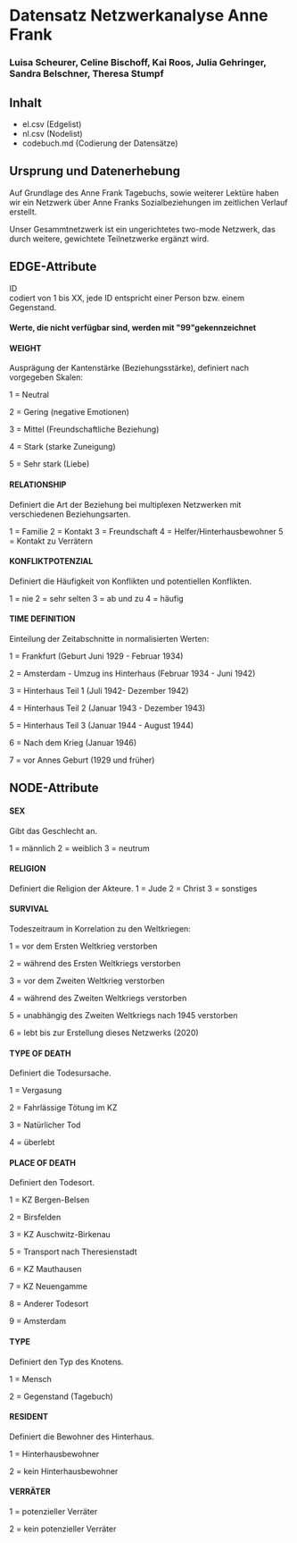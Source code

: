 # Datensatz Netzwerkanalyse Anne Frank #
### Luisa Scheurer, Celine Bischoff, Kai Roos, Julia Gehringer, Sandra Belschner, Theresa Stumpf ###

## Inhalt
- el.csv (Edgelist)
- nl.csv (Nodelist)
- codebuch.md (Codierung der Datensätze)

## Ursprung und Datenerhebung
Auf Grundlage des Anne Frank Tagebuchs, sowie weiterer Lektüre haben wir ein Netzwerk über Anne Franks Sozialbeziehungen im zeitlichen Verlauf erstellt.

Unser Gesammtnetzwerk ist ein ungerichtetes two-mode Netzwerk, das durch weitere, gewichtete Teilnetzwerke ergänzt wird. 


## EDGE-Attribute 

ID  
codiert von 1 bis XX, jede ID entspricht einer Person bzw. einem Gegenstand.

#### Werte, die nicht verfügbar sind, werden mit "99"gekennzeichnet 

#### WEIGHT  

Ausprägung der Kantenstärke (Beziehungsstärke), definiert nach vorgegeben Skalen:

1 = Neutral 

2 = Gering (negative Emotionen)

3 = Mittel (Freundschaftliche Beziehung)

4 = Stark (starke Zuneigung)

5 = Sehr stark (Liebe) 

#### RELATIONSHIP 

Definiert die Art der Beziehung bei multiplexen Netzwerken mit verschiedenen Beziehungsarten. 

1 = Familie
2 = Kontakt
3 = Freundschaft
4 = Helfer/Hinterhausbewohner
5 = Kontakt zu Verrätern

#### KONFLIKTPOTENZIAL

Definiert die Häufigkeit von Konflikten und potentiellen Konflikten.

1 = nie
2 = sehr selten
3 = ab und zu 
4 = häufig 

#### TIME DEFINITION

Einteilung der Zeitabschnitte in normalisierten Werten:

1 = Frankfurt (Geburt Juni 1929 - Februar 1934) 

2 = Amsterdam - Umzug ins Hinterhaus (Februar 1934 - Juni 1942) 

3 = Hinterhaus Teil 1 (Juli 1942- Dezember 1942)

4 = Hinterhaus Teil 2 (Januar 1943 - Dezember 1943) 

5 = Hinterhaus Teil 3 (Januar 1944 - August 1944) 

6 = Nach dem Krieg (Januar 1946)   

7 = vor Annes Geburt (1929 und früher)


## NODE-Attribute  
  
#### SEX  

Gibt das Geschlecht an.

1 = männlich
2 = weiblich
3 = neutrum 
  

#### RELIGION

Definiert die Religion der Akteure. 
1 = Jude
2 = Christ
3 = sonstiges 

#### SURVIVAL

Todeszeitraum in Korrelation zu den Weltkriegen:

1 = vor dem Ersten Weltkrieg verstorben

2 = während des Ersten Weltkriegs verstorben

3 = vor dem Zweiten Weltkrieg verstorben 

4 = während des Zweiten Weltkriegs verstorben

5 = unabhängig des Zweiten Weltkriegs nach 1945 verstorben

6 = lebt bis zur Erstellung dieses Netzwerks (2020)


#### TYPE OF DEATH

Definiert die Todesursache.

1 = Vergasung 

2 = Fahrlässige Tötung im KZ 

3 = Natürlicher Tod

4 = überlebt

#### PLACE OF DEATH

Definiert den Todesort.

1 = KZ Bergen-Belsen

2 = Birsfelden

3 = KZ Auschwitz-Birkenau

5 = Transport nach Theresienstadt

6 = KZ Mauthausen

7 = KZ Neuengamme

8 = Anderer Todesort

9 = Amsterdam

#### TYPE

Definiert den Typ des Knotens.

1 = Mensch

2 = Gegenstand (Tagebuch)

#### RESIDENT

Definiert die Bewohner des Hinterhaus.

1 = Hinterhausbewohner

2 = kein Hinterhausbewohner

#### VERRÄTER

1 = potenzieller Verräter

2 = kein potenzieller Verräter
